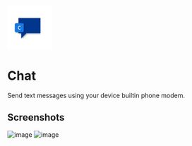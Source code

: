  ![image](Assets/ApplicationLogos/StoreLogo.scale-200.png)
 
 # Chat
 
 Send text messages using your device builtin phone modem.
 
 ## Screenshots

![image](https://i.imgur.com/rAoowdN.png)
![image](https://i.imgur.com/eYEgJIE.png)
